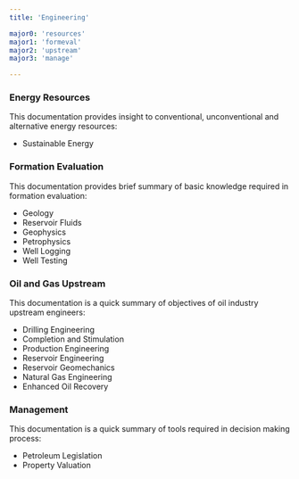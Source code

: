 ```yaml
---
title: 'Engineering'

major0:	'resources'
major1:	'formeval'
major2:	'upstream'
major3:	'manage'

---
```


### Energy Resources
This documentation provides insight to conventional, unconventional and alternative energy resources:

- Sustainable Energy

### Formation Evaluation
This documentation provides brief summary of basic knowledge required in formation evaluation:

- Geology
- Reservoir Fluids
- Geophysics
- Petrophysics
- Well Logging
- Well Testing

### Oil and Gas Upstream
This documentation is a quick summary of objectives of oil industry upstream engineers:

- Drilling Engineering
- Completion and Stimulation
- Production Engineering
- Reservoir Engineering
- Reservoir Geomechanics
- Natural Gas Engineering
- Enhanced Oil Recovery

### Management
This documentation is a quick summary of tools required in decision making process:

- Petroleum Legislation
- Property Valuation